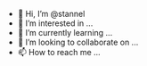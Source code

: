 - 👋 Hi, I’m @stannel
- 👀 I’m interested in ...
- 🌱 I’m currently learning ...
- 💞️ I’m looking to collaborate on ...
- 📫 How to reach me ...

<!---
stannel/stannel is a ✨ special ✨ repository because its `README.md` (this file) appears on your GitHub profile.
You can click the Preview link to take a look at your changes.
--->
